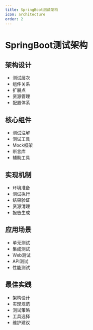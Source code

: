 ```yaml
---
title: SpringBoot测试架构
icon: architecture
order: 2
---
```


# SpringBoot测试架构

## 架构设计
- 测试层次
- 组件关系
- 扩展点
- 资源管理
- 配置体系

## 核心组件
- 测试注解
- 测试工具
- Mock框架
- 断言库
- 辅助工具

## 实现机制
- 环境准备
- 测试执行
- 结果验证
- 资源清理
- 报告生成

## 应用场景
- 单元测试
- 集成测试
- Web测试
- API测试
- 性能测试

## 最佳实践
- 架构设计
- 实现规范
- 测试策略
- 工具选择
- 维护建议
